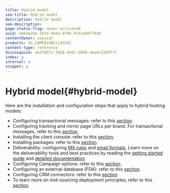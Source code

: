 ```yaml
---
title: Hybrid model
seo-title: Hybrid model
description: Hybrid model
seo-description: 
page-status-flag: never-activated
uuid: e664a2be-2833-4e9a-8f96-4f42e0077036
contentOwner: sauviat
products: SG_CAMPAIGN/CLASSIC
content-type: reference
discoiquuid: ae2f6971-5928-4a91-b058-aba4c3389ffc
index: y
internal: n
snippet: y
---
```


# Hybrid model{#hybrid-model}

Here are the installation and configuration steps that apply to hybrid hosting models:

* Configuring transactional messages: refer to this [section](../../message-center/using/transactional-messaging-architecture.md).
* Configuring tracking and mirror page URLs per brand. For transactional messages, refer to this [section](../../message-center/using/configuring-multibranding.md).
* Installing the client console: refer to this [section](../../installation/using/installing-the-client-console.md).
* Installing packages: refer to this [section](/installation/using/installing-packages.md).
* Deliverability: configuring [MX rules](../../installation/using/email-deliverability.md#mx-configuration) and [email formats](../../installation/using/email-deliverability.md#managing-email-formats). Learn more on the deliverability tools and best practices by reading the [getting started guide](https://docs.campaign.adobe.com/doc/AC/getting_started/EN/deliverability.html) and [detailed documentation](../../delivery/using/about-deliverability.md).
* Configuring Campaign options: refer to this [section](../../installation/using/configuring-campaign-options.md).
* Configuring an external database (FDA): refer to this [section](/platform/using/accessing-an-external-database.md).
* Configuring CRM connectors: refer to this [section](/platform/using/crm-connectors.md).
* To learn more on mid-sourcing deployment principles, refer to this [section](../../installation/using/mid-sourcing-deployment.md).

